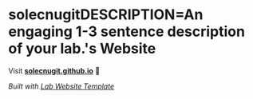 
# solecnugitDESCRIPTION=An engaging 1-3 sentence description of your lab.'s Website

Visit **[solecnugit.github.io](https://solecnugit.github.io)** 🚀

_Built with [Lab Website Template](https://greene-lab.gitbook.io/lab-website-template-docs)_
